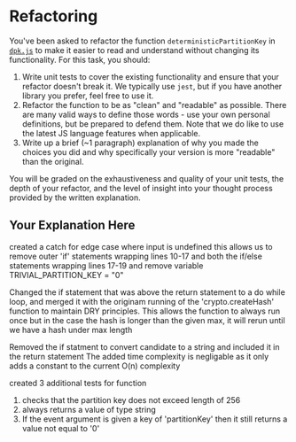 # Refactoring

You've been asked to refactor the function `deterministicPartitionKey` in [`dpk.js`](dpk.js) to make it easier to read and understand without changing its functionality. For this task, you should:

1. Write unit tests to cover the existing functionality and ensure that your refactor doesn't break it. We typically use `jest`, but if you have another library you prefer, feel free to use it.
2. Refactor the function to be as "clean" and "readable" as possible. There are many valid ways to define those words - use your own personal definitions, but be prepared to defend them. Note that we do like to use the latest JS language features when applicable.
3. Write up a brief (~1 paragraph) explanation of why you made the choices you did and why specifically your version is more "readable" than the original.

You will be graded on the exhaustiveness and quality of your unit tests, the depth of your refactor, and the level of insight into your thought process provided by the written explanation.

## Your Explanation Here

created a catch for edge case where input is undefined
  this allows us to remove outer 'if' statements wrapping lines 10-17 and both the if/else statements wrapping lines 17-19
  and remove variable TRIVIAL_PARTITION_KEY = "0"

Changed the if statement that was above the return statement to a do while loop, and merged it with the originam running of the 'crypto.createHash' function to maintain DRY principles. 
This allows the function to always run once but in the case the hash is longer than the given max, it will rerun until we have a hash under max length

Removed the if statment to convert candidate to a string and included it in the return statement
  The added time complexity is negligable as it only adds a constant to the current O(n) complexity

created 3 additional tests for function
  1. checks that the partition key does not exceed length of 256
  2. always returns a value of type string
  3. If the event argument is given a key of 'partitionKey' then it still returns a value not equal to '0'